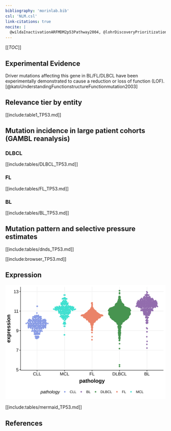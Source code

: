 ```yaml
---
bibliography: 'morinlab.bib'
csl: 'NLM.csl'
link-citations: true
nocite: |
  @wildaInactivationARFMDM2p53Pathway2004, @lohrDiscoveryPrioritizationSomatic2012, @tiacciPervasiveMutationsJAKSTAT2018, @morinFrequentMutationHistonemodifying2011, @beaLandscapeSomaticMutations2013, @rossiCodingGenomeSplenic2012, 
---
```

[[_TOC_]]



## Experimental Evidence

Driver mutations affecting this gene in BL/FL/DLBCL have been experimentally demonstrated to cause a reduction or loss of function (LOF).[@katoUnderstandingFunctionstructureFunctionmutation2003]

## Relevance tier by entity

[[include:table1_TP53.md]]

## Mutation incidence in large patient cohorts (GAMBL reanalysis)

### DLBCL
[[include:tables/DLBCL_TP53.md]]

### FL
[[include:tables/FL_TP53.md]]

### BL
[[include:tables/BL_TP53.md]]

## Mutation pattern and selective pressure estimates

[[include:tables/dnds_TP53.md]]

[[include:browser_TP53.md]]

## Expression
![](images/gene_expression/TP53_by_pathology.svg)


<!-- ORIGIN: wildaInactivationARFMDM2p53Pathway2004 -->
<!-- BL: wildaInactivationARFMDM2p53Pathway2004 -->
<!-- FL: morinFrequentMutationHistonemodifying2011 -->
<!-- BL: wildaInactivationARFMDM2p53Pathway2004 -->
<!-- MCL: beaLandscapeSomaticMutations2013 -->
<!-- MZL: rossiCodingGenomeSplenic2012c -->
<!-- PMBL: tiacciPervasiveMutationsJAKSTAT2018b -->

[[include:tables/mermaid_TP53.md]]

## References
